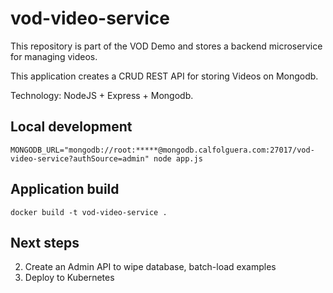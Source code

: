 # vod-video-service
This repository is part of the VOD Demo and stores a backend microservice for managing videos.

This application creates a CRUD REST API for storing Videos on Mongodb.

Technology: NodeJS + Express + Mongodb.

## Local development
```
MONGODB_URL="mongodb://root:*****@mongodb.calfolguera.com:27017/vod-video-service?authSource=admin" node app.js
```

## Application build
```
docker build -t vod-video-service .
```

## Next steps
2. Create an Admin API to wipe database, batch-load examples
4. Deploy to Kubernetes
